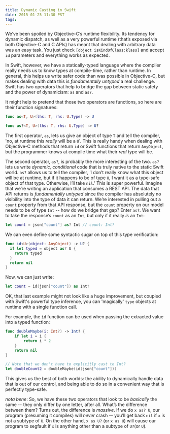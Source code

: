 ```yaml
---
title: Dynamic Casting in Swift
date: 2015-01-25 11:30 PST
tags:
---
```


We’ve been spoiled by Objective-C’s runtime flexibility. Its tendency for dynamic dispatch, as well as a very powerful runtime (that’s exposed via both Objective-C and C APIs) has meant that dealing with arbitrary data was an easy task. You just check `[object isKindOfClass:klass]` and accept `id` parameters and everything works as expected.

In Swift, however, we have a statically-typed language where the compiler really needs us to know types at compile-time, rather than runtime. In general, this helps us write safer code than was possible in Objective-C, but makes dealing with data this is _fundamentally untyped_ a real challenge. Swift has two operators that help to bridge the gap between static safety and the power of dynamicism: `as` and `as?`.

<!-- more -->

It might help to pretend that those two operators are functions, so here are their function signatures:

```swift
func as<T, U>(lhs: T, rhs: U.Type) -> U

func as?<T, U>(lhs: T, rhs: U.Type) -> U?
```

The first operator, `as`, lets us give an object of type `T` and tell the compiler, 'no, at runtime this _really_ will be a `U`'. This is really handy when dealing with Objective-C methods that return `id` or Swift functions that return `AnyObject`, but the programmer knows at compile time what their _real_ type will be.

The second operator, `as?`, is probably the more interesting of the two. `as?` lets us write _dynamic, conditional_ code that is truly native to the static Swift world. `as?` allows us to tell the compiler, ‘I don’t really know what this object will be at runtime, but if it happens to be of type `U`, I want it as a type-safe object of that type. Otherwise, I’ll take `nil`.’ This is super powerful. Imagine that we’re writing an application that consumes a REST API. The data that API returns is _fundamentally untyped_ since the compiler has absolutely no visibility into the type of data it can return. We’re interested in pulling out a `count` property from that API response, but the `count` property on our model needs to be of type `Int` -- how do we bridge that gap? Enter `as?`. We want to take the response’s `count` as an `Int`, but only if it really _is_ an `Int`:

```swift
let count = json["count"] as? Int // count: Int?
```

We can even define some syntactic sugar on top of this type verification:

```swift
func id<U>(object: AnyObject) -> U? {
  if let typed = object as? U {
    return typed
  }
  return nil
}
```

Now, we can just write:

```swift
let count = id(json["count"]) as Int?
```

OK, that last example might not look like a huge improvement, but coupled with Swift's powerful type inference, you can 'magically' `type` objects at runtime with a single function call.

For example, the `id` function can be used when passing the extracted value into a typed function:

```swift
func doubleMaybe(i: Int?) -> Int? {
    if let i = i {
        return i * 2
    }
    return nil
}

// Note that we don't have to explicitly cast to Int?
let doubleCount2 = doubleMaybe(id(json["count"]))
```

This gives us the best of both worlds: the ability to dynamically handle data that is out of our control, and being able to do so in a convenient way that is perfectly type-safe.

_nota bene_: So, we have these two operators that look to be _basically_ the same -- they only differ by one letter, after all. What’s the difference between them? Turns out, the difference is _massive_. If we do `x as? U`, our program (presuming it compiles) will _never_ crash -- you’ll get back `nil` if `x` is not a subtype of `U`. On the other hand, `x as U?` (or `x as U`) will cause our program to segfault if `x` is anything other than a subtype of `U?`(or `U`).
